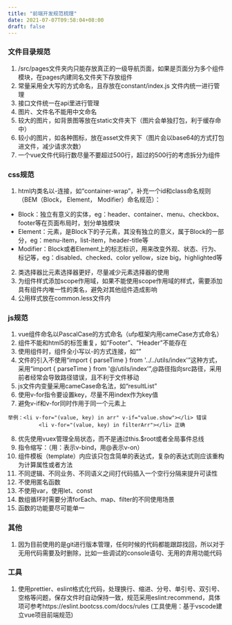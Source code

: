 ```yaml
---
title: "前端开发规范梳理"
date: 2021-07-07T09:58:04+08:00
draft: false
---
```


### 文件目录规范
1. /src/pages文件夹内只能存放真正的一级导航页面，如果是页面分为多个组件模块，在pages内建同名文件夹下存放组件
2. 常量采用全大写的方式命名，且存放在constant/index.js 文件内统一进行管理
3. 接口文件统一在api里进行管理
4. 图片、文件名不能用中文命名
5. 较大的图片，如背景图等放在static文件夹下（图片会单独打包，利于缓存命中）
6. 较小的图片，如各种图标，放在asset文件夹下（图片会以base64的方式打包进文件，减少请求次数）
7. 一个vue文件代码行数尽量不要超过500行，超过的500行的考虑拆分为组件
### css规范
1. html内类名以-连接，如“container-wrap”，补充一个id和class命名规则（BEM（Block， Element， Modifier）命名规范）：
- Block：独立有意义的实体，eg：header、container、menu、checkbox、footer等在页面布局时，划分单独模块
- Element：元素，是Block下的子元素，其没有独立的意义，属于Block的一部分，eg：menu-item，list-item，header-title等
- Modifier：Block或者Element上的标志标识，用来改变外观、状态、行为、标记等，eg：disabled、checked、color yellow，size big，highlighted等
2. 类选择器比元素选择器更好，尽量减少元素选择器的使用
3. 为组件样式添加scope作用域，如果不能使用scope作用域的样式，需要添加具有组件内唯一性的类名，避免对其他组件造成影响
4. 公用样式放在common.less文件内
### js规范
1. vue组件命名以PascalCase的方式命名（ufp框架内用cameCase方式命名）
2. 组件不能和html5的标签重复，如“Footer”、“Header”不能存在
3. 使用组件时，组件全小写以-的方式连接，如“<date-pick></date-pick>”
4. 文件的引入不使用“import { parseTime } from '../../utils/index'”这种方式，采用“import { parseTime } from '@/utils/index'”,@路径指向src路径，采用前者经常会导致路径错误，且不利于文件移动
5. js文件内变量采用cameCase命名法，如“resultList”
6. 使用v-for指令要设置key，尽量不用index作为key值
7. 避免v-if和v-for同时作用于同一个元素上
```
举例：<li v-for="(value, key) in arr" v-if="value.show"></li> 错误
          <li v-for="(value, key) in filterArr"></li> 正确
```
8. 优先使用vuex管理全局状态，而不是通过this.$root或者全局事件总线
9. 指令缩写：（用：表示v-bind，用@表示v-on）
10. 组件模板（template）内应该只包含简单的表达式，复杂的表达式则应该重构为计算属性或者方法
11. 不同逻辑、不同业务、不同语义之间打代码插入一个空行分隔来提升可读性
12. 不使用匿名函数
13. 不使用var，使用let、const
14. 数组循环时需要分清forEach、map、filter的不同使用场景
15. 函数的功能要尽可能单一
### 其他
1. 因为目前使用的是git进行版本管理，任何时候的代码都能跟踪找回，所以对于无用代码需要及时删除，比如一些调试的console语句、无用的弃用功能代码
### 工具
1. 使用prettier、eslint格式化代码，处理换行、缩进、分号、单引号、双引号、空格等问题，保存文件时自动保持一致，规范采用eslint:recommend，具体项可参考https://eslint.bootcss.com/docs/rules (工具使用：基于vscode建立vue项目前端规范)
